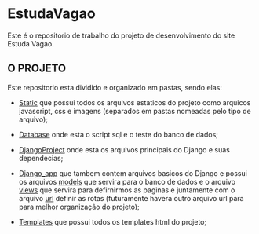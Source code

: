 # EstudaVagao
Este é o repositorio de trabalho do projeto de desenvolvimento do site Estuda Vagao.
## O PROJETO
Este repositorio esta dividido e organizado em pastas, sendo elas:
- [Static](/static) que possui todos os arquivos estaticos do projeto como arquicos javascript, css e imagens (separados em pastas nomeadas pelo tipo de arquivo);

- [Database](/database/) onde esta o script sql e o teste do banco de dados;

- [DjangoProject](/djangoProject/) onde esta os arquivos principais do Django e suas dependecias;

- [Django_app](/django_app/) que tambem contem arquivos basicos do Django e possui os arquivos [models](/django_app/models.py) que servira para o banco de dados e o arquivo [views](/django_app/views.py) que servira para defirnirmos as paginas e juntamente com o arquivo [url](/djangoProject/urls.py) definir as rotas (futuramente havera outro arquivo url para para melhor organização do projeto);

- [Templates](/templates/) que possui todos os templates html do projeto;
